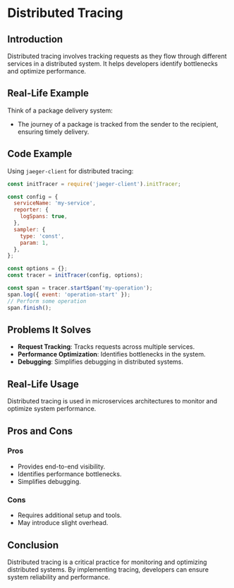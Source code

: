 # Distributed Tracing

## Introduction
Distributed tracing involves tracking requests as they flow through different services in a distributed system. It helps developers identify bottlenecks and optimize performance.

## Real-Life Example
Think of a package delivery system:
- The journey of a package is tracked from the sender to the recipient, ensuring timely delivery.

## Code Example
Using `jaeger-client` for distributed tracing:
```javascript
const initTracer = require('jaeger-client').initTracer;

const config = {
  serviceName: 'my-service',
  reporter: {
    logSpans: true,
  },
  sampler: {
    type: 'const',
    param: 1,
  },
};

const options = {};
const tracer = initTracer(config, options);

const span = tracer.startSpan('my-operation');
span.log({ event: 'operation-start' });
// Perform some operation
span.finish();
```

## Problems It Solves
- **Request Tracking**: Tracks requests across multiple services.
- **Performance Optimization**: Identifies bottlenecks in the system.
- **Debugging**: Simplifies debugging in distributed systems.

## Real-Life Usage
Distributed tracing is used in microservices architectures to monitor and optimize system performance.

## Pros and Cons
### Pros
- Provides end-to-end visibility.
- Identifies performance bottlenecks.
- Simplifies debugging.

### Cons
- Requires additional setup and tools.
- May introduce slight overhead.

## Conclusion
Distributed tracing is a critical practice for monitoring and optimizing distributed systems. By implementing tracing, developers can ensure system reliability and performance.
